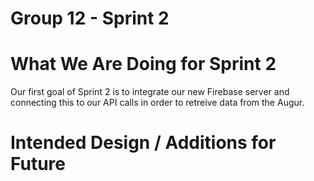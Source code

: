 # Group 12 - Sprint 2

# What We Are Doing for Sprint 2

Our first goal of Sprint 2 is to integrate our new Firebase server and connecting this to our API calls in order to retreive data from the Augur. 

# Intended Design / Additions for Future
